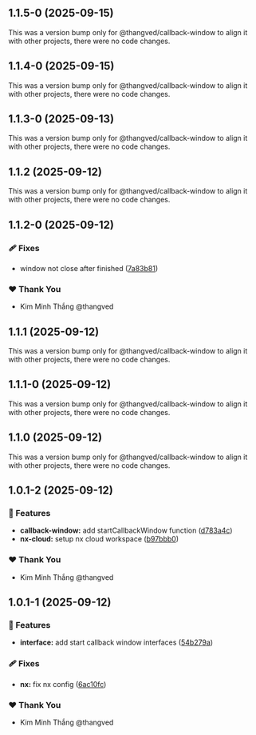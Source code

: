## 1.1.5-0 (2025-09-15)

This was a version bump only for @thangved/callback-window to align it with other projects, there were no code changes.

## 1.1.4-0 (2025-09-15)

This was a version bump only for @thangved/callback-window to align it with other projects, there were no code changes.

## 1.1.3-0 (2025-09-13)

This was a version bump only for @thangved/callback-window to align it with other projects, there were no code changes.

## 1.1.2 (2025-09-12)

This was a version bump only for @thangved/callback-window to align it with other projects, there were no code changes.

## 1.1.2-0 (2025-09-12)

### 🩹 Fixes

- window not close after finished ([7a83b81](https://github.com/thangved/callback-window/commit/7a83b81))

### ❤️ Thank You

- Kim Minh Thắng @thangved

## 1.1.1 (2025-09-12)

This was a version bump only for @thangved/callback-window to align it with other projects, there were no code changes.

## 1.1.1-0 (2025-09-12)

This was a version bump only for @thangved/callback-window to align it with other projects, there were no code changes.

## 1.1.0 (2025-09-12)

This was a version bump only for @thangved/callback-window to align it with other projects, there were no code changes.

## 1.0.1-2 (2025-09-12)

### 🚀 Features

- **callback-window:** add startCallbackWindow function ([d783a4c](https://github.com/thangved/callback-window/commit/d783a4c))
- **nx-cloud:** setup nx cloud workspace ([b97bbb0](https://github.com/thangved/callback-window/commit/b97bbb0))

### ❤️ Thank You

- Kim Minh Thắng @thangved

## 1.0.1-1 (2025-09-12)

### 🚀 Features

- **interface:** add start callback window interfaces ([54b279a](https://github.com/thangved/callback-window/commit/54b279a))

### 🩹 Fixes

- **nx:** fix nx config ([6ac10fc](https://github.com/thangved/callback-window/commit/6ac10fc))

### ❤️ Thank You

- Kim Minh Thắng @thangved
